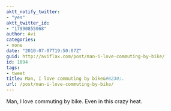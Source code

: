```yaml
---
aktt_notify_twitter:
- "yes"
aktt_twitter_id:
- "17990855068"
author: Avi
categories:
- none
date: "2010-07-07T19:50:07Z"
guid: http://aviflax.com/post/man-i-love-commuting-by-bike/
id: 1094
tags:
- tweet
title: Man, I love commuting by bike&#8230;.
url: /post/man-i-love-commuting-by-bike/
---
```

Man, I love commuting by bike. Even in this crazy heat.